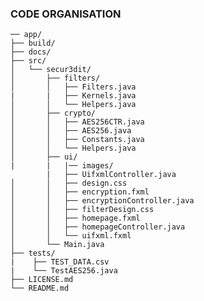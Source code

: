 ### CODE ORGANISATION


    ── app/ 
    ├── build/
    ├── docs/
    ├── src/
    │   └── secur3dit/
    │       ├── filters/
    │       │   ├── Filters.java
    |       |   ├── Kernels.java
    │       │   └── Helpers.java
    │       ├── crypto/
    │       │   ├── AES256CTR.java
    │       │   ├── AES256.java
    │       │   ├── Constants.java
    │       │   └── Helpers.java
    │       ├── ui/
    |       |   |── images/
            |   ├── UifxmlController.java
    │       │   ├── design.css
    │       │   ├── encryption.fxml
    │       │   ├── encryptionController.java
    │       │   ├── filterDesign.css
    │       │   ├── homepage.fxml
    │       │   ├── homepageController.java
    │       │   └── uifxml.fxml
    │       └── Main.java
    ├── tests/
    |    ├── TEST_DATA.csv
    |    └── TestAES256.java
    ├── LICENSE.md
    └── README.md
